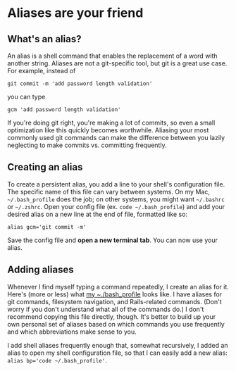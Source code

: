 # Aliases are your friend

## What's an alias?

An alias is a shell command that enables the replacement of a word with another string. Aliases are not a git-specific tool, but git is a great use case. For example, instead of

    git commit -m 'add password length validation'

you can type

    gcm 'add password length validation'

If you're doing git right, you're making a lot of commits, so even a small optimization like this quickly becomes worthwhile. Aliasing your most commonly used git commands can make the difference between you lazily neglecting to make commits vs. committing frequently.

## Creating an alias

To create a persistent alias, you add a line to your shell's configuration file. The specific name of this file can vary between systems. On my Mac, `~/.bash_profile` does the job; on other systems, you might want `~/.bashrc` or `~/.zshrc`. Open your config file (ex. `code ~/.bash_profile`) and add your desired alias on a new line at the end of file, formatted like so:

    alias gcm='git commit -m'

Save the config file and **open a new terminal tab**. You can now use your alias.

## Adding aliases

Whenever I find myself typing a command repeatedly, I create an alias for it. Here's (more or less) what [my ~./bash_profile](http://assets.aaonline.io/fullstack/ruby/assets/bash_profile) looks like. I have aliases for git commands, filesystem navigation, and Rails-related commands. (Don't worry if you don't understand what all of the commands do.) I don't recommend copying this file directly, though. It's better to build up your own personal set of aliases based on which commands you use frequently and which abbreviations make sense to you.

I add shell aliases frequently enough that, somewhat recursively, I added an alias to open my shell configuration file, so that I can easily add a new alias: `alias bp='code ~/.bash_profile'`.
